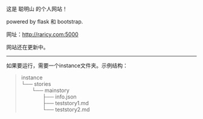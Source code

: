 这是 聪明山 的个人网站！

powered by flask 和 bootstrap.

网址：http://raricy.com:5000

网站还在更新中。

---

如果要运行，需要一个instance文件夹。示例结构：   
> instance   
> └── stories   
> &emsp;&emsp;└── mainstory   
> &emsp;&emsp;&emsp;&emsp;├── info.json   
> &emsp;&emsp;&emsp;&emsp;├── teststory1.md   
> &emsp;&emsp;&emsp;&emsp;└── teststory2.md
